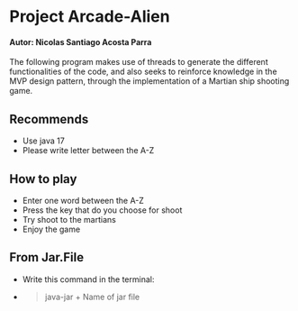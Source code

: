 # Project Arcade-Alien
#### Autor: Nicolas Santiago Acosta Parra
The following program makes use of threads to generate the different functionalities of the code, 
and also seeks to reinforce knowledge in the MVP design pattern, through the implementation of a 
Martian ship shooting game.
## Recommends
- Use java 17
- Please write letter between the A-Z

## How to play
- Enter one word between the A-Z
- Press the key that do you choose for shoot
- Try shoot to the martians 
- Enjoy the game
## From Jar.File
- Write this command in the terminal:
- >java-jar + Name of jar file